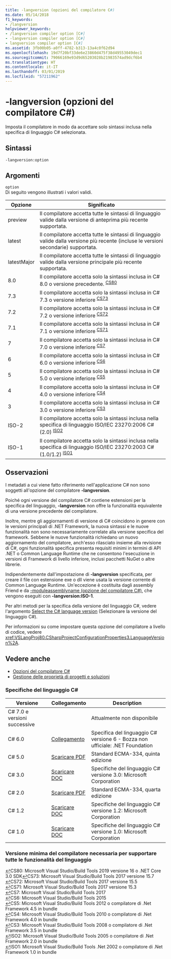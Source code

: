 ```yaml
---
title: -langversion (opzioni del compilatore C#)
ms.date: 05/14/2018
f1_keywords:
- /langversion
helpviewer_keywords:
- /langversion compiler option [C#]
- -langversion compiler option [C#]
- langversion compiler option [C#]
ms.assetid: 3fb00b05-a0ff-4782-b313-13a4c0f62d94
ms.openlocfilehash: 19d7f20bf33de6e23860d475f38d49553049dec1
ms.sourcegitcommit: 79066169e93d9d65203028b21983574ad9dcf6b4
ms.translationtype: HT
ms.contentlocale: it-IT
ms.lasthandoff: 03/01/2019
ms.locfileid: "57211962"
---
```

# <a name="-langversion-c-compiler-options"></a>-langversion (opzioni del compilatore C#)

Imposta il compilatore in modo da accettare solo sintassi inclusa nella specifica di linguaggio C# selezionata.  
  
## <a name="syntax"></a>Sintassi  

```console
-langversion:option  
```

## <a name="arguments"></a>Argomenti

 `option`  
 Di seguito vengono illustrati i valori validi.  
  
|Opzione|Significato|  
|------------|-------------|  
|preview|Il compilatore accetta tutte le sintassi di linguaggio valide dalla versione di anteprima più recente supportata.|
|latest|Il compilatore accetta tutte le sintassi di linguaggio valide dalla versione più recente (incluse le versioni secondarie) supportata.|
|latestMajor|Il compilatore accetta tutte le sintassi di linguaggio valide dalla versione principale più recente supportata.|
|8.0|Il compilatore accetta solo la sintassi inclusa in C# 8.0 o versione precedente. <sup id="TCS80">[CS80](#FCS80)</sup>|
|7.3|Il compilatore accetta solo la sintassi inclusa in C# 7.3 o versione inferiore <sup id="TCS73">[CS73](#FCS73)</sup>|
|7.2|Il compilatore accetta solo la sintassi inclusa in C# 7.2 o versione inferiore <sup id="TCS72">[CS72](#FCS72)</sup>|
|7.1|Il compilatore accetta solo la sintassi inclusa in C# 7.1 o versione inferiore <sup id="TCS71">[CS71](#FCS71)</sup>|
|7|Il compilatore accetta solo la sintassi inclusa in C# 7.0 o versione inferiore <sup id="TCS7">[CS7](#FCS7)</sup>|
|6|Il compilatore accetta solo la sintassi inclusa in C# 6.0 o versione inferiore <sup id="TCS6">[CS6](#FCS6)</sup>|
|5|Il compilatore accetta solo la sintassi inclusa in C# 5.0 o versione inferiore <sup id="TCS5">[CS5](#FCS5)</sup>|
|4|Il compilatore accetta solo la sintassi inclusa in C# 4.0 o versione inferiore <sup id="TCS4">[CS4](#FCS4)</sup>|
|3|Il compilatore accetta solo la sintassi inclusa in C# 3.0 o versione inferiore <sup id="TCS3">[CS3](#FCS3)</sup>|
|ISO-2|Il compilatore accetta solo la sintassi inclusa nella specifica di linguaggio ISO/IEC 23270:2006 C# (2.0) <sup id="TISO2">[ISO2](#FISO2)</sup>|
|ISO-1|Il compilatore accetta solo la sintassi inclusa nella specifica di linguaggio ISO/IEC 23270:2003 C# (1.0/1.2) <sup id="TISO1">[ISO1](#FISO1)</sup>|  

## <a name="remarks"></a>Osservazioni

 I metadati a cui viene fatto riferimento nell'applicazione C# non sono soggetti all'opzione del compilatore **-langversion**.  
  
 Poiché ogni versione del compilatore C# contiene estensioni per la specifica del linguaggio, **-langversion** non offre la funzionalità equivalente di una versione precedente del compilatore.  

 Inoltre, mentre gli aggiornamenti di versione di C# coincidono in genere con le versioni principali di .NET Framework, la nuova sintassi e le nuove funzionalità non sono necessariamente correlate alla versione specifica del framework. Sebbene le nuove funzionalità richiedano un nuovo aggiornamento del compilatore, anch'esso rilasciato insieme alla revisione di C#, ogni funzionalità specifica presenta requisiti minimi in termini di API .NET o Common Language Runtime che ne consentono l'esecuzione in versioni di Framework di livello inferiore, inclusi pacchetti NuGet o altre librerie.
  
 Indipendentemente dall'impostazione di **-langversion** specificata, per creare il file con estensione exe o dll viene usata la versione corrente di Common Language Runtime. Un'eccezione è costituita dagli assembly Friend e da [-moduleassemblyname (opzione del compilatore C#)](../../../csharp/language-reference/compiler-options/moduleassemblyname-compiler-option.md), che vengono eseguiti con **-langversion:ISO-1**.  

 Per altri metodi per la specifica della versione del linguaggio C#, vedere l'argomento [Select the C# language version](../configure-language-version.md) (Selezionare la versione del linguaggio C#).
  
 Per informazioni su come impostare questa opzione del compilatore a livello di codice, vedere <xref:VSLangProj80.CSharpProjectConfigurationProperties3.LanguageVersion%2A>.  

## <a name="see-also"></a>Vedere anche

- [Opzioni del compilatore C#](index.md)
- [Gestione delle proprietà di progetti e soluzioni](/visualstudio/ide/managing-project-and-solution-properties)

### <a name="c-language-specification"></a>Specifiche del linguaggio C#

|Versione|Collegamento|Description|
|-------|----|-----------|
|C# 7.0 e versioni successive||Attualmente non disponibile|
|C# 6.0|[Collegamento](../language-specification/index.md)|Specifica del linguaggio C# versione 6 - Bozza non ufficiale: .NET Foundation|
|C# 5.0|[Scaricare PDF](https://www.ecma-international.org/publications/files/ECMA-ST/ECMA-334.pdf)|Standard ECMA-334, quinta edizione|
|C# 3.0|[Scaricare DOC](https://download.microsoft.com/download/3/8/8/388e7205-bc10-4226-b2a8-75351c669b09/CSharp%20Language%20Specification.doc)|Specifiche del linguaggio C# versione 3.0: Microsoft Corporation|
|C# 2.0|[Scaricare PDF](https://www.ecma-international.org/publications/files/ECMA-ST-ARCH/ECMA-334%204th%20edition%20June%202006.pdf)|Standard ECMA-334, quarta edizione|
|C# 1.2|[Scaricare DOC](https://www.ecma-international.org/publications/files/ECMA-ST-ARCH/ECMA-334%202nd%20edition%20December%202002.pdf)|Specifiche del linguaggio C# versione 1.2: Microsoft Corporation|
|C# 1.0|[Scaricare DOC](https://www.ecma-international.org/publications/files/ECMA-ST-ARCH/ECMA-334%201st%20edition%20December%202001.pdf)|Specifiche del linguaggio C# versione 1.0: Microsoft Corporation|

### <a name="minimum-compiler-version-needed-to-support-all-language-features"></a>Versione minima del compilatore necessaria per supportare tutte le funzionalità del linguaggio

[↩](#TCS80)<a name="FCS80">CS80</a>: Microsoft Visual Studio/Build Tools 2019 versione 16 o .NET Core 3.0 SDK[↩](#TCS73)<a name="FCS73">CS73</a>: Microsoft Visual Studio/Build Tools 2017 versione 15.7  
[↩](#TCS72)<a name="FCS72">CS72</a>: Microsoft Visual Studio/Build Tools 2017 versione 15.5  
[↩](#TCS71)<a name="FCS71">CS71</a>: Microsoft Visual Studio/Build Tools 2017 versione 15.3  
[↩](#TCS7)<a name="FCS7">CS7</a>: Microsoft Visual Studio/Build Tools 2017  
[↩](#TCS6)<a name="FCS6">CS6</a>: Microsoft Visual Studio/Build Tools 2015  
[↩](#TCS5)<a name="FCS5">CS5</a>: Microsoft Visual Studio/Build Tools 2012 o compilatore di .Net Framework 4.5 in bundle  
[↩](#TCS4)<a name="FCS4">CS4</a>: Microsoft Visual Studio/Build Tools 2010 o compilatore di .Net Framework 4.0 in bundle  
[↩](#TCS3)<a name="FCS3">CS3</a>: Microsoft Visual Studio/Build Tools 2008 o compilatore di .Net Framework 3.5 in bundle  
[↩](#TISO2)<a name="FISO2">ISO2</a>: Microsoft Visual Studio/Build Tools 2005 o compilatore di .Net Framework 2.0 in bundle  
[↩](#TISO1)<a name="FISO1">ISO1</a>: Microsoft Visual Studio/Build Tools .Net 2002 o compilatore di .Net Framework 1.0 in bundle  
